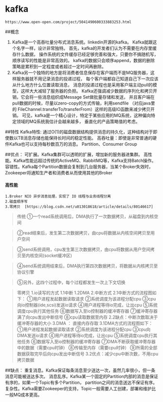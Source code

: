 # kafka

    https://www.open-open.com/project/5041490600333883253.html
    
##概念    
1.  Kafka是一个高吞吐量分布式消息系统。linkedin开源的kafka。 Kafka就跟这个名字一样，设计非常独特。
    首先，kafka的开发者们认为不需要在内存里缓存什么数据，
    操作系统的文件缓存已经足够完善和强大，只要你不搞随机写，顺序读写的性能是非常高效的。
    kafka的数据只会顺序append，数据的删除策略是累积到一定程度或者超过一定时间再删除。
2.  Kafka另一个独特的地方是将消费者信息保存在客户端而不是MQ服务器，这样服务器就不用记录消息的投递过程，
    每个客户端都自己知道自己下一次应该从什么地方什么位置读取消息，
    消息的投递过程也是采用客户端主动pull的模型，这样大大减轻了服务器的负担。
    Kafka还强调减少数据的序列化和拷贝开销，它会将一些消息组织成Message Set做批量存储和发送，
    并且客户端在pull数据的时候，尽量以zero-copy的方式传输，利用sendfile
    （对应java里的 FileChannel.transferTo/transferFrom）这样的高级IO函数来减少拷贝开销。
    可见，kafka是一个精心设计，特定于某些应用的MQ系统，这种偏向特定领域的MQ系统我估计会越来越多，
    垂直化的产品策略值的考虑。

##特性
Kafka特性:
    通过O(1)的磁盘数据结构提供消息的持久化，这种结构对于即使数以TB消息存储也能保持长时间的稳定性能。
    高吞吐量：即使是非常普通的硬件Kafka也可以支持每秒数百万的消息。
    Partition、Consumer Group
    
##优点：
    可扩展。Kafka集群可以透明的扩展，增加新的服务器进集群。
    高性能。Kafka性能远超过传统的ActiveMQ、RabbitMQ等，Kafka支持Batch操作。
    容错性。Kafka每个Partition数据会复制到几台服务器，当某个Broker失效时，
        Zookeeper将通知生产者和消费者从而使用其他的Broker    
    
#### 高性能
    1.Broker NIO 异步消息处理，实现了 IO 线程与业务线程分离
    2.磁盘顺序写
    3.零拷贝  [https://blog.csdn.net/u013018618/article/details/80146617]
    
    
  >传统
  >①一个read系统调用后，DMA执行了一次数据拷贝，从磁盘到内核空间
  
  >②read结束后，发生第二次数据拷贝，由cpu将数据从内核空间拷贝至用户空间
  
  >③send系统调用，cpu发生第三次数据拷贝，由cpu将数据从用户空间拷贝至内核空间(socket缓冲区)
  
  >④send系统调用结束后，DMA执行第四次数据拷贝，将数据从内核拷贝至协议引擎
  
  >⑤另外，这四个过程中，每个过程都发生一次上下文切换
  
  
  >零拷贝
  1.io读写的方式
  1.1中断
  1.2DMA
  2.中断方式
  2.1中断方式的流程图如下：
      ①用户进程发起数据读取请求
      ②系统调度为该进程分配cpu
      ③cpu向io控制器(ide,scsi)发送io请求
      ④用户进程等待io完成，让出cpu
      ⑤系统调度cpu执行其他任务
      ⑥数据写入至io控制器的缓冲寄存器
      ⑦缓冲寄存器满了向cpu发出中断信号
      ⑧cpu读取数据至内存
  2.2缺点：中断次数取决于缓冲寄存器的大小
  3.DMA ： 直接内存存取
    3.1DMA方式的流程图如下：
      ①用户进程发起数据读取请求
      ②系统调度为该进程分配cpu
      ③cpu向DMA发送io请求
      ④用户进程等待io完成，让出cpu
      ⑤系统调度cpu执行其他任务
      ⑥数据写入至io控制器的缓冲寄存器
      ⑦DMA不断获取缓冲寄存器中的数据（需要cpu时钟）
      ⑧传输至内存（需要cpu时钟）
      ⑨所需的全部数据获取完毕后向cpu发出中断信号
    3.2优点：减少cpu中断次数，不用cpu拷贝数据
    
##缺点：
    重复消息。Kafka保证每条消息至少送达一次，虽然几率很小，但一条消息可能被送达多次。
    消息乱序。Kafka某一个固定的Partition内部的消息是保证有序的，如果一个Topic有多个Partition，
        partition之间的消息送达不保证有序。
    复杂性。Kafka需要Zookeeper的支持，Topic一般需要人工创建，部署和维护比一般MQ成本更高。    
    
    
    
    
    
    